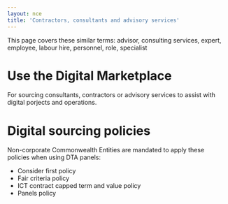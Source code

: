 ```yaml
---
layout: nce
title: 'Contractors, consultants and advisory services'
---
```


This page covers these similar terms:
advisor, consulting services, expert, employee, labour hire, personnel, role, specialist

# Use the Digital Marketplace

For sourcing consultants, contractors or advisory services to assist with digital porjects and operations.

# Digital sourcing policies

Non-corporate Commonwealth Entities are mandated to apply these policies when using DTA panels:

- Consider first policy
- Fair criteria policy
- ICT contract capped term and value policy
- Panels policy
